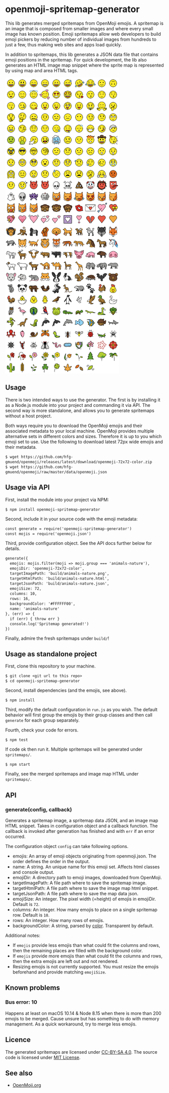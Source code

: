 # openmoji-spritemap-generator

This lib generates merged spritemaps from OpenMoji emojis. A spritemap is an image that is composed from smaller images and where every small image has known position. Emoji spritemaps allow web developers to build emoji pickers by reducing number of individual images from hundreds to just a few, thus making web sites and apps load quickly.

In addition to spritemaps, this lib generates a JSON data file that contains emoji positions in the spritemap. For quick development, the lib also generates an HTML image map snippet where the sprite map is represented by using map and area HTML tags.

![Smileys Emotion](doc/smileys-emotion.png)&nbsp; &nbsp;![Animals Nature](doc/animals-nature.png)

## Usage

There is two intended ways to use the generator. The first is by installing it as a Node.js module into your project and commanding it via API. The second way is more standalone, and allows you to generate spritemaps without a host project.

Both ways require you to download the OpenMoji emojis and their associated metadata to your local machine. OpenMoji provides multiple alternative sets in different colors and sizes. Therefore it is up to you which emoji set to use. Use the following to download latest 72px wide emojis and their metadata.

    $ wget https://github.com/hfg-gmuend/openmoji/releases/latest/download/openmoji-72x72-color.zip
    $ wget https://github.com/hfg-gmuend/openmoji/raw/master/data/openmoji.json

## Usage via API

First, install the module into your project via NPM:

    $ npm install openmoji-spritemap-generator

Second, include it in your source code with the emoji metadata:

    const generate = require('openmoji-spritemap-generator')
    const mojis = require('openmoji.json')

Third, provide configuration object. See the API docs further below for details.

    generate({
      emojis: mojis.filter(moji => moji.group === 'animals-nature'),
      emojiDir: 'openmoji-72x72-color',
      targetImagePath: 'build/animals-nature.png',
      targetHtmlPath: 'build/animals-nature.html',
      targetJsonPath: 'build/animals-nature.json',
      emojiSize: 72,
      columns: 10,
      rows: 16,
      backgroundColor: '#FFFFFF00',
      name: 'animals-nature'
    }, (err) => {
      if (err) { throw err }
      console.log('Spritemap generated!')
    })

Finally, admire the fresh spritemaps under `build/`!

## Usage as standalone project

First, clone this repository to your machine.

    $ git clone <git url to this repo>
    $ cd openmoji-spritemap-generator

Second, install dependencies (and the emojis, see above).

    $ npm install

Third, modify the default configuration in `run.js` as you wish. The default behavior will first group the emojis by their group classes and then call `generate` for each group separately.

Fourth, check your code for errors.

    $ npm test

If code ok then run it. Multiple spritemaps will be generated under `spritemaps/`.

    $ npm start

Finally, see the merged spritemaps and image map HTML under `spritemaps/`.

## API

### generate(config, callback)

Generates a spritemap image, a spritemap data JSON, and an image map HTML snippet. Takes in configuration object and a callback function. The callback is invoked after generation has finished and with `err` if an error occurred.

The configuration object `config` can take following options.

- emojis: An array of emoji objects originating from openmoji.json. The order defines the order in the output.
- name: A string. An unique name for this emoji set. Affects html classes and console output.
- emojiDir: A directory path to emoji images, downloaded from OpenMoji.
- targetImagePath: A file path where to save the spritemap image.
- targetHtmlPath: A file path where to save the image map html snippet.
- targetJsonPath: A file path where to save the map data json.
- emojiSize: An integer. The pixel width (=height) of emojis in emojiDir. Default is `72`.
- columns: An integer. How many emojis to place on a single spritemap row. Default is `10`.
- rows: An integer. How many rows of emojis.
- backgroundColor: A string, parsed by [color](https://www.npmjs.com/package/color). Transparent by default.

Additional notes:
- If `emojis` provide less emojis than what could fit the columns and rows, then the remaining places are filled with the background color.
- If `emojis` provide more emojis than what could fit the columns and rows, then the extra emojis are left out and not rendered.
- Resizing emojis is not currently supported. You must resize the emojis beforehand and provide matching `emojiSize`.

## Known problems

### Bus error: 10

Happens at least on macOS 10.14 & Node 8.15 when there is more than 200 emojis to be merged. Cause unsure but has something to do with memory management. As a quick workaround, try to merge less emojis.

## Licence

The generated spritemaps are licensed under [CC-BY-SA 4.0](https://creativecommons.org/licenses/by-sa/4.0/). The source code is licensed under [MIT License](LICENSE).

## See also

- [OpenMoji.org](https://openmoji.org/)
